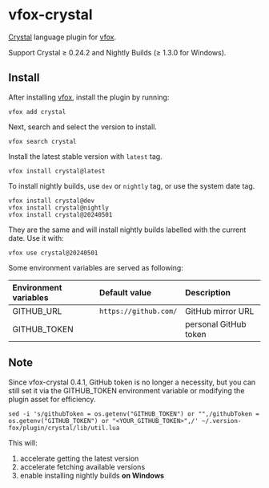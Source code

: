 # vfox-crystal

[Crystal](https://crystal-lang.org) language plugin for [vfox](https://vfox.lhan.me).

Support Crystal ≥ 0.24.2 and Nightly Builds (≥ 1.3.0 for Windows).

## Install

After installing [vfox](https://github.com/version-fox/vfox), install the plugin by running:

``` shell
vfox add crystal
```

Next, search and select the version to install.

``` shell
vfox search crystal
```

Install the latest stable version with `latest` tag.

``` shell
vfox install crystal@latest
```

To install nightly builds, use `dev` or `nightly` tag, or use the system date tag.

``` shell
vfox install crystal@dev
vfox install crystal@nightly
vfox install crystal@20240501
```

They are the same and will install nightly builds labelled with the current date. Use it with:

``` shell
vfox use crystal@20240501
```

Some environment variables are served as following:

| Environment variables | Default value         | Description           |
| :-------------------- | :-------------------- | :-------------------- |
| GITHUB_URL            | `https://github.com/` | GitHub mirror URL     |
| GITHUB_TOKEN          |                       | personal GitHub token |

## Note

Since vfox-crystal 0.4.1, GitHub token is no longer a necessity, but you can still set it via the GITHUB_TOKEN environment variable or modifying the plugin asset for efficiency.

```
sed -i 's/githubToken = os.getenv("GITHUB_TOKEN") or "",/githubToken = os.getenv("GITHUB_TOKEN") or "<YOUR_GITHUB_TOKEN>",/' ~/.version-fox/plugin/crystal/lib/util.lua
```

This will:
1. accelerate getting the latest version
2. accelerate fetching available versions
3. enable installing nightly builds **on Windows**